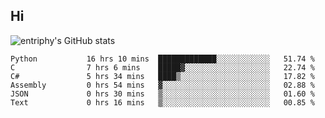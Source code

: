 ## Hi
![entriphy's GitHub stats](https://github-readme-stats.vercel.app/api?username=entriphy&show_icons=true&title_color=2196F3&bg_color=212121&text_color=FAFAFA&hide_border=true)
<!--START_SECTION:waka-->

```text
Python           16 hrs 10 mins  █████████████░░░░░░░░░░░░   51.74 %
C                7 hrs 6 mins    █████▓░░░░░░░░░░░░░░░░░░░   22.74 %
C#               5 hrs 34 mins   ████▒░░░░░░░░░░░░░░░░░░░░   17.82 %
Assembly         0 hrs 54 mins   ▓░░░░░░░░░░░░░░░░░░░░░░░░   02.88 %
JSON             0 hrs 30 mins   ▒░░░░░░░░░░░░░░░░░░░░░░░░   01.60 %
Text             0 hrs 16 mins   ▒░░░░░░░░░░░░░░░░░░░░░░░░   00.85 %
```

<!--END_SECTION:waka-->

